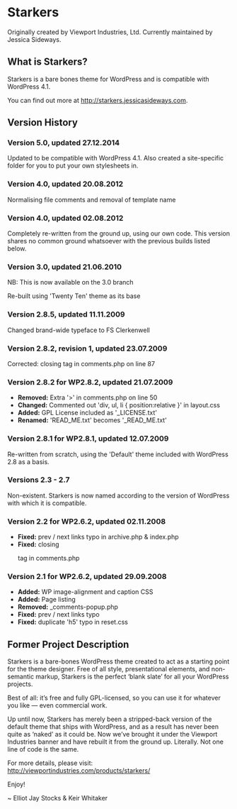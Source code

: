 # Starkers
Originally created by Viewport Industries, Ltd.
Currently maintained by Jessica Sideways.

## What is Starkers?
Starkers is a bare bones theme for WordPress and is compatible with WordPress 4.1.

You can find out more at http://starkers.jessicasideways.com.

## Version History

### Version 5.0, updated 27.12.2014
Updated to be compatible with WordPress 4.1. Also created a site-specific folder for you to put your own stylesheets in.

### Version 4.0, updated 20.08.2012
Normalising file comments and removal of template name

### Version 4.0, updated 02.08.2012
Completely re-written from the ground up, using our own code. This version shares no common ground whatsoever with the previous builds listed below.

### Version 3.0, updated 21.06.2010
NB: This is now available on the 3.0 branch

Re-built using 'Twenty Ten' theme as its base

### Version 2.8.5, updated 11.11.2009
Changed brand-wide typeface to FS Clerkenwell

### Version 2.8.2, revision 1, updated 23.07.2009
Corrected: closing </div> tag in comments.php on line 87

### Version 2.8.2 for WP2.8.2, updated 21.07.2009
* **Removed:** Extra '>' in comments.php on line 50
* **Changed:** Commented out 'div, ul, li { position:relative }' in layout.css
* **Added:** GPL License included as '_LICENSE.txt'
* **Renamed:** 'READ_ME.txt' becomes '_READ_ME.txt'

### Version 2.8.1 for WP2.8.1, updated 12.07.2009
Re-written from scratch, using the 'Default' theme included with WordPress 2.8 as a basis.

### Versions 2.3 - 2.7
Non-existent. Starkers is now named according to the version of WordPress with which it is compatible.

### Version 2.2 for WP2.6.2, updated 02.11.2008
* **Fixed:** prev / next links typo in archive.php & index.php
* **Fixed:** closing </p> tag in comments.php

### Version 2.1 for WP2.6.2, updated 29.09.2008
* **Added:** WP image-alignment and caption CSS
* **Added:** Page listing
* **Removed:** _comments-popup.php
* **Fixed:** prev / next links typo
* **Fixed:** duplicate 'h5' typo in reset.css

## Former Project Description
Starkers is a bare-bones WordPress theme created to act as a starting point for the theme designer. Free of all style, presentational elements, and non-semantic markup, Starkers is the perfect ‘blank slate’ for all your WordPress projects.

Best of all: it’s free and fully GPL-licensed, so you can use it for whatever you like — even commercial work.

Up until now, Starkers has merely been a stripped-back version of the default theme that ships with WordPress, and as a result has never been quite as ‘naked’ as it could be. Now we’ve brought it under the Viewport Industries banner and have rebuilt it from the ground up. Literally. Not one line of code is the same.

For more details, please visit: http://viewportindustries.com/products/starkers/

Enjoy!

~ Elliot Jay Stocks & Keir Whitaker